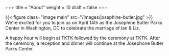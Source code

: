 +++
title = "About"
weight = 10
draft = false
+++

{{< figure class="image main" src="/images/josephine-butler.jpg" >}}
We're excited for you to join us on April 14th as the Josephine Butler Parks Center in Washington, DC to celebrate the marriage of Ian & Liz.

A happy hour will begin at TKTK followed by the ceremony at TKTK. After the ceremony, a reception and dinner will continue at the Josephone Butler Parks Center.
